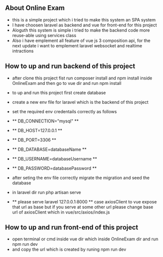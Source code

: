 ## About Online Exam 

-  this is a simple project which i tried to make this system an SPA system
-  I have choosen laravel as backend and vue for front-end for this project
-  Aloguth this system is simple i tried to make the backend code more reuse-able using services class
-  Also i have emplement all feature of vue js 3 composition api, for the next update i want to emplement laravel websocket and realtime intractions


## How to up and run backend of this project
- after clone this project fist run composer install and npm install inside OnlineExam and then go to vue dir and run npm install 
- to up and run this project first create database 
- create a new env file for laravel which is the backend of this project
- set the required env credentails correctly as follows
- ** DB_CONNECTION="mysql" **
- ** DB_HOST=127.0.0.1 **
- ** DB_PORT=3306 **
- ** DB_DATABASE=databaseName **
- ** DB_USERNAME=databaseUsername **
- ** DB_PASSWORD=databasePassword **

- after seting the env file correctly migrate the migration and seed the database
- in laravel dir run php artisan serve
- ** please serve laravel 127.0.0.1:8000 ** case axiosClient to vue expose that url as base but if you serve at some other url please change base url of axiosClient which in vue/src/axios/index.js 

## How to up and run front-end of this project
- open terminal or cmd inside vue dir which inside OnlineExam dir and run npm run dev
- and copy the url which is created by runing npm run dev
